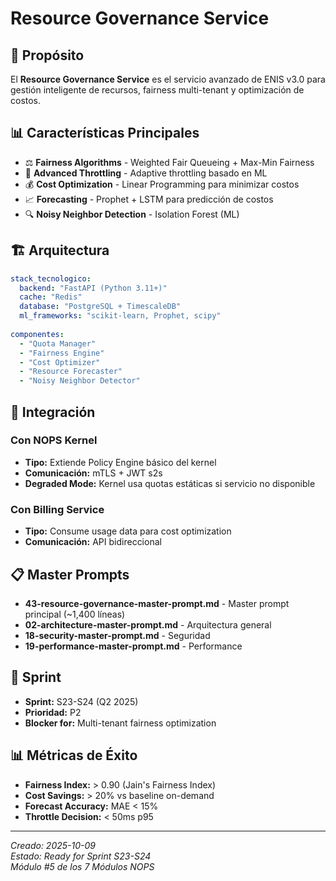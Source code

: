 # Resource Governance Service

## 🎯 Propósito

El **Resource Governance Service** es el servicio avanzado de ENIS v3.0 para gestión inteligente de recursos, fairness multi-tenant y optimización de costos.

## 📊 Características Principales

- ⚖️ **Fairness Algorithms** - Weighted Fair Queueing + Max-Min Fairness
- 🚦 **Advanced Throttling** - Adaptive throttling basado en ML
- 💰 **Cost Optimization** - Linear Programming para minimizar costos
- 📈 **Forecasting** - Prophet + LSTM para predicción de costos
- 🔍 **Noisy Neighbor Detection** - Isolation Forest (ML)

## 🏗️ Arquitectura

```yaml
stack_tecnologico:
  backend: "FastAPI (Python 3.11+)"
  cache: "Redis"
  database: "PostgreSQL + TimescaleDB"
  ml_frameworks: "scikit-learn, Prophet, scipy"
  
componentes:
  - "Quota Manager"
  - "Fairness Engine"
  - "Cost Optimizer"
  - "Resource Forecaster"
  - "Noisy Neighbor Detector"
```

## 🔗 Integración

### Con NOPS Kernel
- **Tipo:** Extiende Policy Engine básico del kernel
- **Comunicación:** mTLS + JWT s2s
- **Degraded Mode:** Kernel usa quotas estáticas si servicio no disponible

### Con Billing Service
- **Tipo:** Consume usage data para cost optimization
- **Comunicación:** API bidireccional

## 📋 Master Prompts

- **43-resource-governance-master-prompt.md** - Master prompt principal (~1,400 líneas)
- **02-architecture-master-prompt.md** - Arquitectura general
- **18-security-master-prompt.md** - Seguridad
- **19-performance-master-prompt.md** - Performance

## 🚀 Sprint

- **Sprint:** S23-S24 (Q2 2025)
- **Prioridad:** P2
- **Blocker for:** Multi-tenant fairness optimization

## 📊 Métricas de Éxito

- **Fairness Index:** > 0.90 (Jain's Fairness Index)
- **Cost Savings:** > 20% vs baseline on-demand
- **Forecast Accuracy:** MAE < 15%
- **Throttle Decision:** < 50ms p95

---

*Creado: 2025-10-09*  
*Estado: Ready for Sprint S23-S24*  
*Módulo #5 de los 7 Módulos NOPS*

